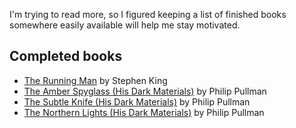 <!--
  # This file is distributed under under the Creative Commons
  # Attribution 4.0 International License. To view a copy of this
  # license, please visit <http://creativecommons.org/licenses/by/4.0/>.

  title: 'Book List: 2021 Edition'
  twigTemplate: .templates/notes-base.html.twig
-->

I'm trying to read more, so I figured keeping a list of finished
books somewhere easily available will help me stay motivated.


## Completed books

  - [The Running Man][1] by Stephen King
  - [The Amber Spyglass (His Dark Materials)][2] by Philip Pullman
  - [The Subtle Knife (His Dark Materials)][3] by Philip Pullman
  - [The Northern Lights (His Dark Materials)][4] by Philip Pullman

[1]: <https://en.wikipedia.org/wiki/The_Running_Man_(novel)>
[2]: <https://en.wikipedia.org/wiki/The_Amber_Spyglass>
[3]: <https://en.wikipedia.org/wiki/The_Subtle_Knife>
[4]: <https://en.wikipedia.org/wiki/Northern_Lights_(novel)>

